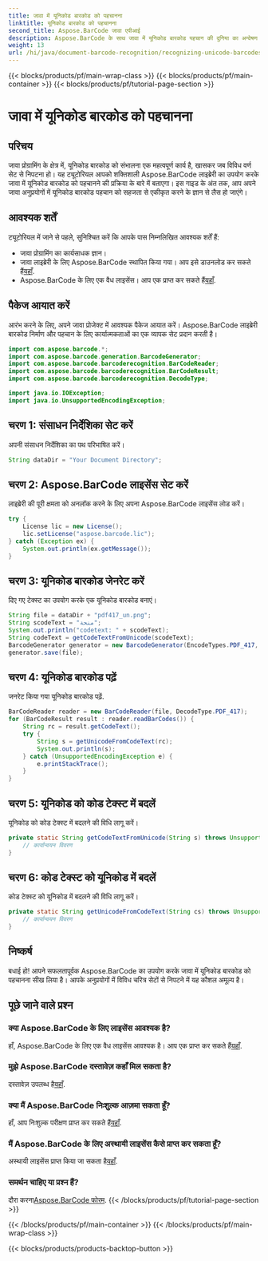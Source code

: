 ```yaml
---
title: जावा में यूनिकोड बारकोड को पहचानना
linktitle: यूनिकोड बारकोड को पहचानना
second_title: Aspose.BarCode जावा एपीआई
description: Aspose.BarCode के साथ जावा में यूनिकोड बारकोड पहचान की दुनिया का अन्वेषण करें। अपने अनुप्रयोगों में विविध वर्ण सेटों को सहजता से एकीकृत करने के लिए हमारी चरण-दर-चरण मार्गदर्शिका का पालन करें।
weight: 13
url: /hi/java/document-barcode-recognition/recognizing-unicode-barcodes/
---
```


{{< blocks/products/pf/main-wrap-class >}}
{{< blocks/products/pf/main-container >}}
{{< blocks/products/pf/tutorial-page-section >}}

# जावा में यूनिकोड बारकोड को पहचानना


## परिचय

जावा प्रोग्रामिंग के क्षेत्र में, यूनिकोड बारकोड को संभालना एक महत्वपूर्ण कार्य है, खासकर जब विविध वर्ण सेट से निपटना हो। यह ट्यूटोरियल आपको शक्तिशाली Aspose.BarCode लाइब्रेरी का उपयोग करके जावा में यूनिकोड बारकोड को पहचानने की प्रक्रिया के बारे में बताएगा। इस गाइड के अंत तक, आप अपने जावा अनुप्रयोगों में यूनिकोड बारकोड पहचान को सहजता से एकीकृत करने के ज्ञान से लैस हो जाएंगे।

## आवश्यक शर्तें

ट्यूटोरियल में जाने से पहले, सुनिश्चित करें कि आपके पास निम्नलिखित आवश्यक शर्तें हैं:

- जावा प्रोग्रामिंग का कार्यसाधक ज्ञान।
-  जावा लाइब्रेरी के लिए Aspose.BarCode स्थापित किया गया। आप इसे डाउनलोड कर सकते हैं[यहाँ](https://releases.aspose.com/barcode/java/).
-  Aspose.BarCode के लिए एक वैध लाइसेंस। आप एक प्राप्त कर सकते हैं[यहाँ](https://purchase.aspose.com/buy).

## पैकेज आयात करें

आरंभ करने के लिए, अपने जावा प्रोजेक्ट में आवश्यक पैकेज आयात करें। Aspose.BarCode लाइब्रेरी बारकोड निर्माण और पहचान के लिए कार्यात्मकताओं का एक व्यापक सेट प्रदान करती है।

```java
import com.aspose.barcode.*;
import com.aspose.barcode.generation.BarcodeGenerator;
import com.aspose.barcode.barcoderecognition.BarCodeReader;
import com.aspose.barcode.barcoderecognition.BarCodeResult;
import com.aspose.barcode.barcoderecognition.DecodeType;

import java.io.IOException;
import java.io.UnsupportedEncodingException;
```

## चरण 1: संसाधन निर्देशिका सेट करें

अपनी संसाधन निर्देशिका का पथ परिभाषित करें।

```java
String dataDir = "Your Document Directory";
```

## चरण 2: Aspose.BarCode लाइसेंस सेट करें

लाइब्रेरी की पूरी क्षमता को अनलॉक करने के लिए अपना Aspose.BarCode लाइसेंस लोड करें।

```java
try {
    License lic = new License();
    lic.setLicense("aspose.barcode.lic");
} catch (Exception ex) {
    System.out.println(ex.getMessage());
}
```

## चरण 3: यूनिकोड बारकोड जेनरेट करें

दिए गए टेक्स्ट का उपयोग करके एक यूनिकोड बारकोड बनाएं।

```java
String file = dataDir + "pdf417_un.png";
String scodeText = "منحة";
System.out.println("codetext: " + scodeText);
String codeText = getCodeTextFromUnicode(scodeText);
BarcodeGenerator generator = new BarcodeGenerator(EncodeTypes.PDF_417, codeText);
generator.save(file);
```

## चरण 4: यूनिकोड बारकोड पढ़ें

जनरेट किया गया यूनिकोड बारकोड पढ़ें.

```java
BarCodeReader reader = new BarCodeReader(file, DecodeType.PDF_417);
for (BarCodeResult result : reader.readBarCodes()) {
    String rc = result.getCodeText();
    try {
        String s = getUnicodeFromCodeText(rc);
        System.out.println(s);
    } catch (UnsupportedEncodingException e) {
        e.printStackTrace();
    }
}
```

## चरण 5: यूनिकोड को कोड टेक्स्ट में बदलें

यूनिकोड को कोड टेक्स्ट में बदलने की विधि लागू करें।

```java
private static String getCodeTextFromUnicode(String s) throws UnsupportedEncodingException {
    // कार्यान्वयन विवरण
}

```

## चरण 6: कोड टेक्स्ट को यूनिकोड में बदलें

कोड टेक्स्ट को यूनिकोड में बदलने की विधि लागू करें।

```java
private static String getUnicodeFromCodeText(String cs) throws UnsupportedEncodingException {
    // कार्यान्वयन विवरण
}
```

## निष्कर्ष

बधाई हो! आपने सफलतापूर्वक Aspose.BarCode का उपयोग करके जावा में यूनिकोड बारकोड को पहचानना सीख लिया है। आपके अनुप्रयोगों में विविध चरित्र सेटों से निपटने में यह कौशल अमूल्य है।

## पूछे जाने वाले प्रश्न

### क्या Aspose.BarCode के लिए लाइसेंस आवश्यक है?
हाँ, Aspose.BarCode के लिए एक वैध लाइसेंस आवश्यक है। आप एक प्राप्त कर सकते हैं[यहाँ](https://purchase.aspose.com/buy).

### मुझे Aspose.BarCode दस्तावेज़ कहाँ मिल सकता है?
 दस्तावेज़ उपलब्ध है[यहाँ](https://reference.aspose.com/barcode/java/).

### क्या मैं Aspose.BarCode निःशुल्क आज़मा सकता हूँ?
 हाँ, आप निःशुल्क परीक्षण प्राप्त कर सकते हैं[यहाँ](https://releases.aspose.com/).

### मैं Aspose.BarCode के लिए अस्थायी लाइसेंस कैसे प्राप्त कर सकता हूँ?
 अस्थायी लाइसेंस प्राप्त किया जा सकता है[यहाँ](https://purchase.aspose.com/temporary-license/).

### समर्थन चाहिए या प्रश्न हैं?
 दौरा करना[Aspose.BarCode फोरम](https://forum.aspose.com/c/barcode/13).
{{< /blocks/products/pf/tutorial-page-section >}}

{{< /blocks/products/pf/main-container >}}
{{< /blocks/products/pf/main-wrap-class >}}

{{< blocks/products/products-backtop-button >}}
